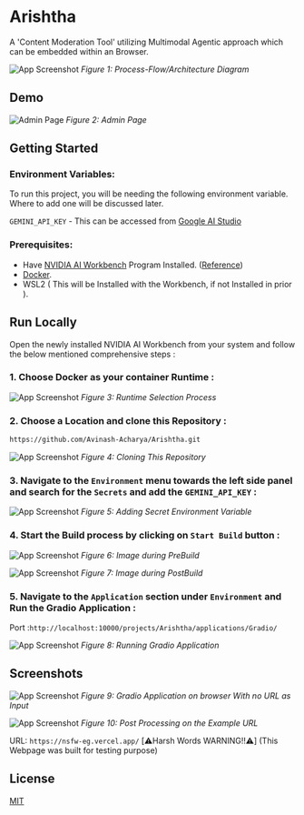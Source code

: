 # Arishtha

A 'Content Moderation Tool' utilizing Multimodal Agentic approach which can be embedded within an Browser.

![App Screenshot](/media/nvidiaArchi2.png)
_Figure 1: Process-Flow/Architecture Diagram_

## Demo

![Admin Page](./media/demo.gif)
_Figure 2: Admin Page_

## Getting Started

### Environment Variables:

To run this project, you will be needing the following environment variable. Where to add one will be discussed later.

`GEMINI_API_KEY` - This can be accessed from [Google AI Studio](https://aistudio.google.com/app/prompts/new_chat/?utm_source=hackathon&utm_medium=referral&utm_campaign=Devfolio&utm_content=)

### Prerequisites:

- Have [NVIDIA AI Workbench](https://www.nvidia.com/en-in/deep-learning-ai/solutions/data-science/workbench/) Program Installed. ([Reference](https://docs.nvidia.com/ai-workbench/user-guide/latest/installation/overview.html))
- [Docker](https://www.docker.com/products/container-runtime/).
- WSL2 ( This will be Installed with the Workbench, if not Installed in prior ).

## Run Locally

Open the newly installed NVIDIA AI Workbench from your system and follow the below mentioned comprehensive steps :

### 1. Choose Docker as your container Runtime :

![App Screenshot](/media/dockr.png)
_Figure 3: Runtime Selection Process_

### 2. Choose a Location and clone this Repository :

```bash
https://github.com/Avinash-Acharya/Arishtha.git
```

![App Screenshot](/media/clone.png)
_Figure 4: Cloning This Repository_

### 3. Navigate to the `Environment` menu towards the left side panel and search for the `Secrets` and add the `GEMINI_API_KEY` :

![App Screenshot](/media/key.png)
_Figure 5: Adding Secret Environment Variable_

### 4. Start the Build process by clicking on `Start Build` button :

![App Screenshot](/media/build_needed.png)
_Figure 6: Image during PreBuild_

![App Screenshot](/media/complete_build.png)
_Figure 7: Image during PostBuild_

### 5. Navigate to the `Application` section under `Environment` and Run the Gradio Application :

Port :`http://localhost:10000/projects/Arishtha/applications/Gradio/`

![App Screenshot](/media/application.png)
_Figure 8: Running Gradio Application_

## Screenshots

![App Screenshot](/media/before_process.png)
_Figure 9: Gradio Application on browser With no URL as Input_

![App Screenshot](/media/after_process.png)
_Figure 10: Post Processing on the Example URL_

URL: `https://nsfw-eg.vercel.app/` [⚠️Harsh Words WARNING!!⚠️]
(This Webpage was built for testing purpose)

## License

[MIT](https://choosealicense.com/licenses/mit/)
